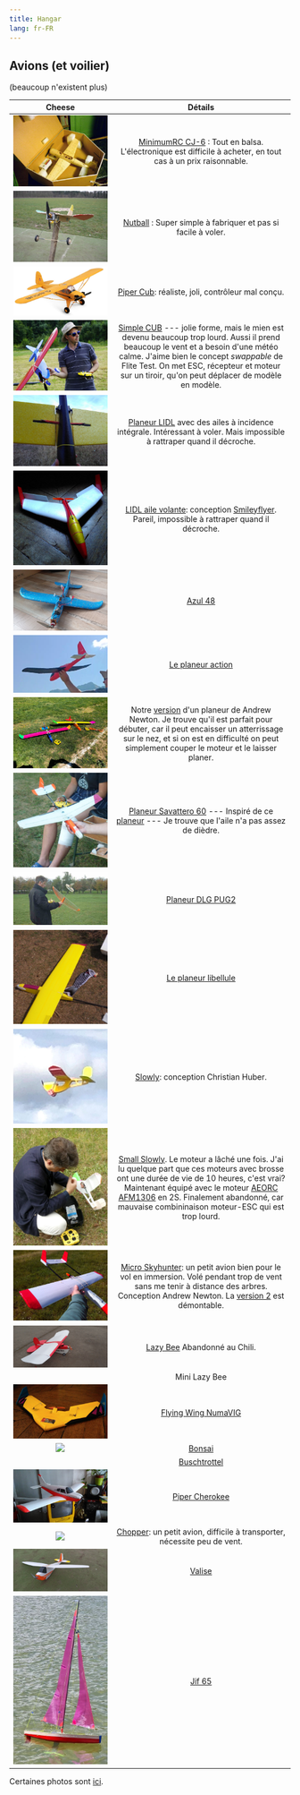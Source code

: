 ```yaml
---
title: Hangar
lang: fr-FR
---
```


## Avions (et voilier)

(beaucoup n'existent plus)

Cheese                  |  Détails
:-------------------------:|:-------------------------:
![](CJ6.JPG)  |  [MinimumRC CJ-6](https://fr.aliexpress.com/item/32826439827.html) : Tout en balsa. L'électronique est difficile à acheter, en tout cas à un prix raisonnable.  
![](nutball/nutball.JPG) | [Nutball](nutball) : Super simple à fabriquer et pas si facile à voler.
![](g-ncub/g-ncub.jpg) | [Piper Cub](g-ncub/): réaliste, joli, contrôleur mal conçu. 
![](flite-test-cub.jpg) |  [Simple CUB](https://www.flitetest.com/articles/diy-ft-simple-cub-build) --- jolie forme, mais le mien est devenu beaucoup trop lourd. Aussi il prend beaucoup le vent et a besoin d'une météo calme.  J'aime bien le concept *swappable* de Flite Test. On met ESC, récepteur et moteur sur un tiroir, qu'on peut déplacer de modèle en modèle. 
![](lidl-inc-int.jpg) | [Planeur LIDL](LIDL-pitcherons) avec des ailes à incidence intégrale. Intéressant à voler. Mais impossible à rattraper quand il décroche.
![](icon_lidl_aile.jpg) | [LIDL aile volante](https://photos.app.goo.gl/ysvFdg6jxGsQ5peB7): conception [Smileyflyer](https://www.youtube.com/watch?v=cc494kIiwVI&t=432s). Pareil, impossible à rattraper quand il décroche.
![](azul48/azul48.jpg) | [Azul 48](azul48/) 
![](action.png) | [Le planeur action](action/) 
![](a_newton_pusher/newton_pusher_freres.jpg) | Notre [version](a_newton_pusher/) d'un planeur de Andrew Newton.  Je trouve qu'il est parfait pour débuter, car il peut encaisser un atterrissage sur le nez, et si on est en difficulté on peut simplement couper le moteur et le laisser planer.  
![](icon_savattero.jpg) | [Planeur Savattero 60](https://photos.app.goo.gl/FyKPBxDqGvVzvd3W8) --- Inspiré de ce [planeur](https://www.flitetest.com/articles/cheap-simple-foam-dlg-with-good-performance) --- Je trouve que l'aile n'a pas assez de dièdre. 
![](pug2/icone.JPG) | [Planeur DLG PUG2](pug2/)
![](libellule/libellule_montee.JPG) | [Le planeur libellule](libellule/)
![](icon_slowly.jpg) | [Slowly](https://www.rcgroups.com/forums/showthread.php?1686460-Sowly-A-magnificent-Land-and-Lake-Build): conception Christian Huber. 
![](small_slowly/small_slowly.JPG) | [Small Slowly](small_slowly/).  Le moteur a lâché une fois. J'ai lu quelque part que ces moteurs avec brosse ont une durée de vie de 10 heures, c'est vrai?  Maintenant équipé avec le moteur [AEORC AFM1306](https://fr.aliexpress.com/item/32751100547.html) en 2S. Finalement abandonné, car mauvaise combininaison moteur-ESC qui est trop lourd. 
![](micro_sky_hunter/micro_sky_hunter.jpg) | [Micro Skyhunter](micro_sky_hunter/): un petit avion bien pour le vol en immersion.  Volé pendant trop de vent sans me tenir à distance des arbres.  Conception Andrew Newton. La [version 2](https://www.modelisme.com/forum/aero-construction/210904-micro-hunter-scratch-build.html) est démontable. 
![](lazy-bee/lazy-bee-2.jpg) | [Lazy Bee](lazy-bee/) Abandonné au Chili.
![]() | Mini Lazy Bee
![](flying-wing-numavig/flying-wing-numavig-61.jpg) |[Flying Wing NumaVIG](flying-wing-numavig/)
![](bonsai.jpg) | [Bonsai](bonsai/)
![]() | [Buschtrottel](buschtrottel/) 
![](cherokee/cherokee.jpeg) | [Piper Cherokee](cherokee/)
![](chopper/chopper.jpg) | [Chopper](chopper/): un petit avion, difficile à transporter, nécessite peu de vent. 
![](valise/valise.jpg) |  [Valise](valise/) 
![](jif/jif.jpg) |  [Jif 65](jif/)

Certaines photos sont [ici](https://photos.app.goo.gl/TNx8DpYNiykMsnXA6).
